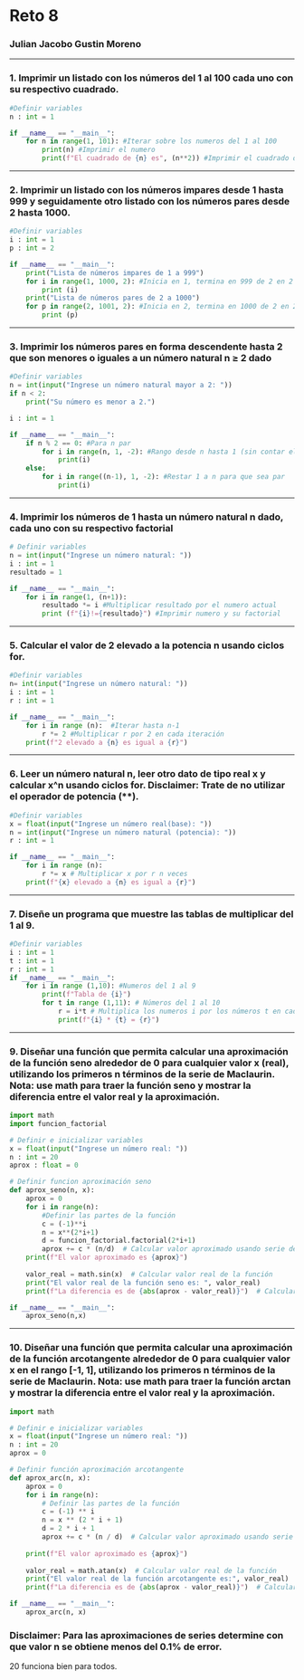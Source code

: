 # Reto 8
### Julian Jacobo Gustin Moreno

***

### 1. Imprimir un listado con los números del 1 al 100 cada uno con su respectivo cuadrado.
```python
#Definir variables
n : int = 1

if __name__ == "__main__":
    for n in range(1, 101): #Iterar sobre los numeros del 1 al 100
        print(n) #Imprimir el numero
        print(f"El cuadrado de {n} es", (n**2)) #Imprimir el cuadrado del numero

```
***
### 2. Imprimir un listado con los números impares desde 1 hasta 999 y seguidamente otro listado con los números pares desde 2 hasta 1000.
```python
#Definir variables
i : int = 1
p : int = 2

if __name__ == "__main__":
    print("Lista de números impares de 1 a 999")
    for i in range(1, 1000, 2): #Inicia en 1, termina en 999 de 2 en 2
        print (i)
    print("Lista de números pares de 2 a 1000") 
    for p in range(2, 1001, 2): #Inicia en 2, termina en 1000 de 2 en 2
        print (p)
```

***
### 3. Imprimir los números pares en forma descendente hasta 2 que son menores o iguales a un número natural n ≥ 2 dado

```python
#Definir variables
n = int(input("Ingrese un número natural mayor a 2: "))
if n < 2:
    print("Su número es menor a 2.")

i : int = 1

if __name__ == "__main__":
    if n % 2 == 0: #Para n par
        for i in range(n, 1, -2): #Rango desde n hasta 1 (sin contar el 1) restando 2 en cada iteración
            print(i)
    else: 
        for i in range((n-1), 1, -2): #Restar 1 a n para que sea par
            print(i)
```

***
### 4. Imprimir los números de 1 hasta un número natural n dado, cada uno con su respectivo factorial
```python
# Definir variables
n = int(input("Ingrese un número natural: "))
i : int = 1
resultado = 1

if __name__ == "__main__":
    for i in range(1, (n+1)):
        resultado *= i #Multiplicar resultado por el numero actual
        print (f"{i}!={resultado}") #Imprimir numero y su factorial
```
***
### 5. Calcular el valor de 2 elevado a la potencia n usando ciclos for.
```python
#Definir variables
n= int(input("Ingrese un número natural: "))
i : int = 1 
r : int = 1

if __name__ == "__main__":
    for i in range (n):  #Iterar hasta n-1
        r *= 2 #Multiplicar r por 2 en cada iteración
    print(f"2 elevado a {n} es igual a {r}")
```
***
### 6. Leer un número natural n, leer otro dato de tipo real x y calcular x^n usando ciclos for. Disclaimer: Trate de no utilizar el operador de potencia (**).
```python
#Definir variables
x = float(input("Ingrese un número real(base): "))
n = int(input("Ingrese un número natural (potencia): "))
r : int = 1

if __name__ == "__main__": 
    for i in range (n):
        r *= x # Multiplicar x por r n veces
    print(f"{x} elevado a {n} es igual a {r}")
```
***
### 7. Diseñe un programa que muestre las tablas de multiplicar del 1 al 9.
```python
#Definir variables
i : int = 1
t : int = 1
r : int = 1
if __name__ == "__main__": 
    for i in range (1,10): #Numeros del 1 al 9
        print(f"Tabla de {i}")
        for t in range (1,11): # Números del 1 al 10
            r = i*t # Multiplica los numeros i por los números t en cada iteración 
            print(f"{i} * {t} = {r}") 

```
***
### 9. Diseñar una función que permita calcular una aproximación de la función seno alrededor de 0 para cualquier valor x (real), utilizando los primeros n términos de la serie de Maclaurin. Nota: use math para traer la función seno y mostrar la diferencia entre el valor real y la aproximación.
```python
import math 
import funcion_factorial

# Definir e inicializar variables
x = float(input("Ingrese un número real: "))
n : int = 20
aprox : float = 0

# Definir funcion aproximación seno
def aprox_seno(n, x):
    aprox = 0
    for i in range(n):
        #Definir las partes de la función
        c = (-1)**i
        n = x**(2*i+1)
        d = funcion_factorial.factorial(2*i+1)
        aprox += c * (n/d)  # Calcular valor aproximado usando serie de Maclaurin
    print(f"El valor aproximado es {aprox}")
    
    valor_real = math.sin(x)  # Calcular valor real de la función
    print("El valor real de la función seno es: ", valor_real)
    print(f"La diferencia es de {abs(aprox - valor_real)}")  # Calcular la diferencia

if __name__ == "__main__":
    aprox_seno(n,x)
```
***
### 10. Diseñar una función que permita calcular una aproximación de la función arcotangente alrededor de 0 para cualquier valor x en el rango [-1, 1], utilizando los primeros n términos de la serie de Maclaurin. Nota: use math para traer la función arctan y mostrar la diferencia entre el valor real y la aproximación.

```python
import math 

# Definir e inicializar variables
x = float(input("Ingrese un número real: "))
n : int = 20
aprox = 0

# Definir función aproximación arcotangente
def aprox_arc(n, x):
    aprox = 0
    for i in range(n):
        # Definir las partes de la función
        c = (-1) ** i
        n = x ** (2 * i + 1)
        d = 2 * i + 1
        aprox += c * (n / d)  # Calcular valor aproximado usando serie de Maclaurin
    
    print(f"El valor aproximado es {aprox}")
    
    valor_real = math.atan(x)  # Calcular valor real de la función
    print("El valor real de la función arcotangente es:", valor_real)
    print(f"La diferencia es de {abs(aprox - valor_real)}")  # Calcular la diferencia

if __name__ == "__main__":
    aprox_arc(n, x)
```
### Disclaimer: Para las aproximaciones de series determine con que valor n se obtiene menos del 0.1% de error.

20 funciona bien para todos.

